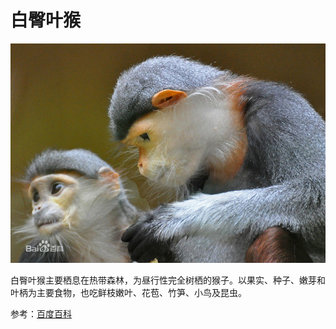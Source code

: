 # 白臀叶猴

![](01.jpg)

白臀叶猴主要栖息在热带森林，为昼行性完全树栖的猴子。以果实、种子、嫩芽和叶柄为主要食物，也吃鲜枝嫩叶、花苞、竹笋、小鸟及昆虫。

参考：[百度百科](https://baike.baidu.com/item/%E7%99%BD%E8%87%80%E5%8F%B6%E7%8C%B4%E5%B1%9E?fromtitle=%E7%99%BD%E8%87%80%E5%8F%B6%E7%8C%B4&fromid=1585358&fromModule=lemma_search-box)